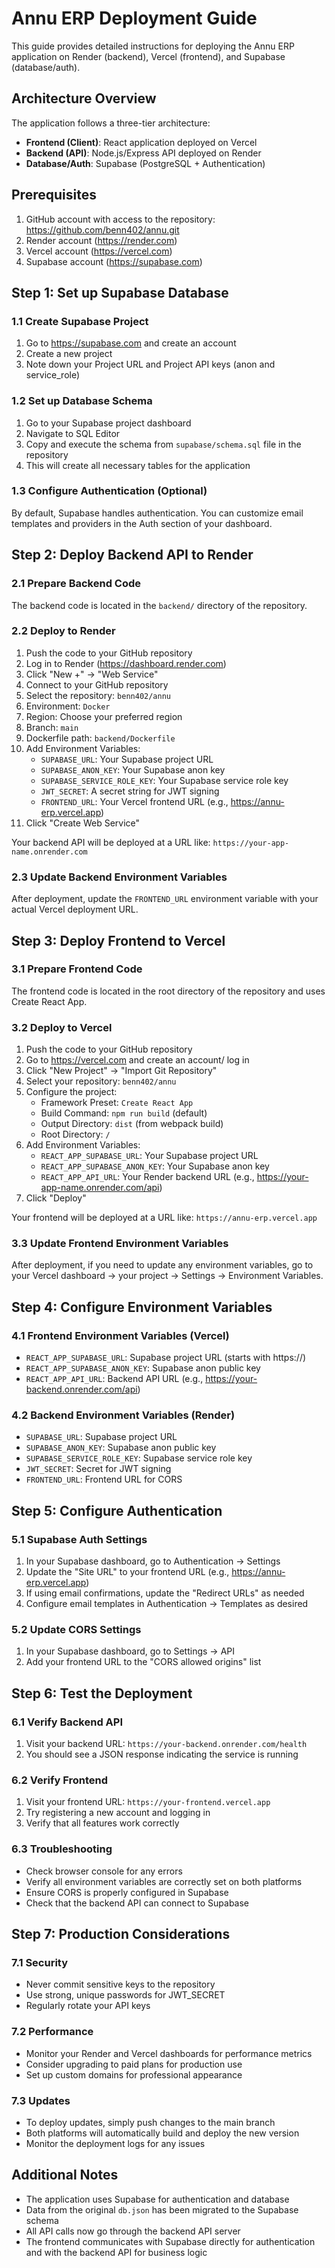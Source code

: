 # Annu ERP Deployment Guide

This guide provides detailed instructions for deploying the Annu ERP application on Render (backend), Vercel (frontend), and Supabase (database/auth).

## Architecture Overview

The application follows a three-tier architecture:
- **Frontend (Client)**: React application deployed on Vercel
- **Backend (API)**: Node.js/Express API deployed on Render
- **Database/Auth**: Supabase (PostgreSQL + Authentication)

## Prerequisites

1. GitHub account with access to the repository: https://github.com/benn402/annu.git
2. Render account (https://render.com)
3. Vercel account (https://vercel.com)
4. Supabase account (https://supabase.com)

## Step 1: Set up Supabase Database

### 1.1 Create Supabase Project
1. Go to https://supabase.com and create an account
2. Create a new project
3. Note down your Project URL and Project API keys (anon and service_role)

### 1.2 Set up Database Schema
1. Go to your Supabase project dashboard
2. Navigate to SQL Editor
3. Copy and execute the schema from `supabase/schema.sql` file in the repository
4. This will create all necessary tables for the application

### 1.3 Configure Authentication (Optional)
By default, Supabase handles authentication. You can customize email templates and providers in the Auth section of your dashboard.

## Step 2: Deploy Backend API to Render

### 2.1 Prepare Backend Code
The backend code is located in the `backend/` directory of the repository.

### 2.2 Deploy to Render
1. Push the code to your GitHub repository
2. Log in to Render (https://dashboard.render.com)
3. Click "New +" → "Web Service"
4. Connect to your GitHub repository
5. Select the repository: `benn402/annu`
6. Environment: `Docker`
7. Region: Choose your preferred region
8. Branch: `main`
9. Dockerfile path: `backend/Dockerfile`
10. Add Environment Variables:
    - `SUPABASE_URL`: Your Supabase project URL
    - `SUPABASE_ANON_KEY`: Your Supabase anon key
    - `SUPABASE_SERVICE_ROLE_KEY`: Your Supabase service role key
    - `JWT_SECRET`: A secret string for JWT signing
    - `FRONTEND_URL`: Your Vercel frontend URL (e.g., https://annu-erp.vercel.app)
11. Click "Create Web Service"

Your backend API will be deployed at a URL like: `https://your-app-name.onrender.com`

### 2.3 Update Backend Environment Variables
After deployment, update the `FRONTEND_URL` environment variable with your actual Vercel deployment URL.

## Step 3: Deploy Frontend to Vercel

### 3.1 Prepare Frontend Code
The frontend code is located in the root directory of the repository and uses Create React App.

### 3.2 Deploy to Vercel
1. Push the code to your GitHub repository
2. Go to https://vercel.com and create an account/ log in
3. Click "New Project" → "Import Git Repository"
4. Select your repository: `benn402/annu`
5. Configure the project:
   - Framework Preset: `Create React App`
   - Build Command: `npm run build` (default)
   - Output Directory: `dist` (from webpack build)
   - Root Directory: `/`
6. Add Environment Variables:
   - `REACT_APP_SUPABASE_URL`: Your Supabase project URL
   - `REACT_APP_SUPABASE_ANON_KEY`: Your Supabase anon key
   - `REACT_APP_API_URL`: Your Render backend URL (e.g., https://your-app-name.onrender.com/api)
7. Click "Deploy"

Your frontend will be deployed at a URL like: `https://annu-erp.vercel.app`

### 3.3 Update Frontend Environment Variables
After deployment, if you need to update any environment variables, go to your Vercel dashboard → your project → Settings → Environment Variables.

## Step 4: Configure Environment Variables

### 4.1 Frontend Environment Variables (Vercel)
- `REACT_APP_SUPABASE_URL`: Supabase project URL (starts with https://)
- `REACT_APP_SUPABASE_ANON_KEY`: Supabase anon public key
- `REACT_APP_API_URL`: Backend API URL (e.g., https://your-backend.onrender.com/api)

### 4.2 Backend Environment Variables (Render)
- `SUPABASE_URL`: Supabase project URL
- `SUPABASE_ANON_KEY`: Supabase anon public key
- `SUPABASE_SERVICE_ROLE_KEY`: Supabase service role key
- `JWT_SECRET`: Secret for JWT signing
- `FRONTEND_URL`: Frontend URL for CORS

## Step 5: Configure Authentication

### 5.1 Supabase Auth Settings
1. In your Supabase dashboard, go to Authentication → Settings
2. Update the "Site URL" to your frontend URL (e.g., https://annu-erp.vercel.app)
3. If using email confirmations, update the "Redirect URLs" as needed
4. Configure email templates in Authentication → Templates as desired

### 5.2 Update CORS Settings
1. In your Supabase dashboard, go to Settings → API
2. Add your frontend URL to the "CORS allowed origins" list

## Step 6: Test the Deployment

### 6.1 Verify Backend API
1. Visit your backend URL: `https://your-backend.onrender.com/health`
2. You should see a JSON response indicating the service is running

### 6.2 Verify Frontend
1. Visit your frontend URL: `https://your-frontend.vercel.app`
2. Try registering a new account and logging in
3. Verify that all features work correctly

### 6.3 Troubleshooting
- Check browser console for any errors
- Verify all environment variables are correctly set on both platforms
- Ensure CORS is properly configured in Supabase
- Check that the backend API can connect to Supabase

## Step 7: Production Considerations

### 7.1 Security
- Never commit sensitive keys to the repository
- Use strong, unique passwords for JWT_SECRET
- Regularly rotate your API keys

### 7.2 Performance
- Monitor your Render and Vercel dashboards for performance metrics
- Consider upgrading to paid plans for production use
- Set up custom domains for professional appearance

### 7.3 Updates
- To deploy updates, simply push changes to the main branch
- Both platforms will automatically build and deploy the new version
- Monitor the deployment logs for any issues

## Additional Notes

- The application uses Supabase for authentication and database
- Data from the original `db.json` has been migrated to the Supabase schema
- All API calls now go through the backend API server
- The frontend communicates with Supabase directly for authentication and with the backend API for business logic